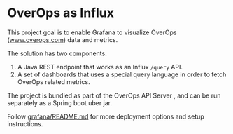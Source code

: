 # OverOps as Influx

This project goal is to enable Grafana to visualize OverOps (www.overops.com) data and metrics.  

The solution has two components:  
1. A Java REST endpoint that works as an Influx `/query` API.
2. A set of dashboards that uses a special query language in order to fetch OverOps related metrics.

The project is bundled as part of the OverOps API Server , and can be run separately as a Spring boot uber jar.

Follow [grafana/README.md](grafana/README.md) for more deployment options and setup instructions.
